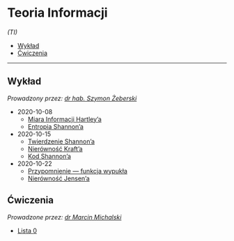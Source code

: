 # Teoria Informacji

*(TI)*

- [Wykład](#wykład)
- [Ćwiczenia](#ćwiczenia)

---

## Wykład

*Prowadzony przez: [dr hab. Szymon Żeberski](https://cs.pwr.edu.pl/zeberski/)*

- 2020-10-08
    - [Miara Informacji Hartley’a](wyk/2020-10-08/miara-informacji-hartleya.md)
    - [Entropia Shannon’a](wyk/2020-10-08/entropia-shannona.md)
- 2020-10-15
    - [Twierdzenie Shannon’a](wyk/2020-10-15/twierdzenie-shannona.md)
    - [Nierówność Kraft’a](wyk/2020-10-15/nierówność-krafta.md)
    - [Kod Shannon’a](wyk/2020-10-15/kod-shannona.md)
- 2020-10-22
    - [Przypomnienie — funkcja wypukła](wyk/2020-10-22/przypomnienie-funkcja-wypukła.md)
    - [Nierówność Jensen’a](wyk/2020-10-22/nierówność-jensena.md)

## Ćwiczenia

*Prowadzone przez: [dr Marcin Michalski](https://cs.pwr.edu.pl/michalski/)*

- [Lista 0](cw/lista-0/lista-0.md)


